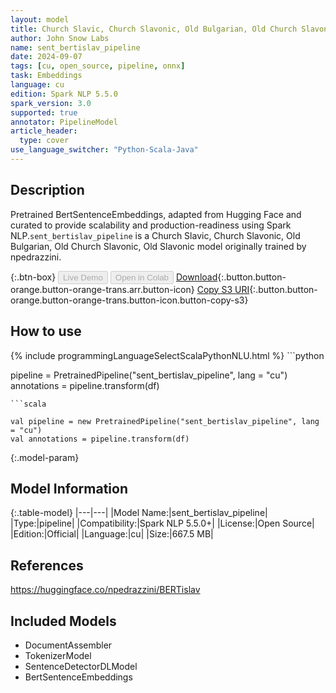 ```yaml
---
layout: model
title: Church Slavic, Church Slavonic, Old Bulgarian, Old Church Slavonic, Old Slavonic sent_bertislav_pipeline pipeline BertSentenceEmbeddings from npedrazzini
author: John Snow Labs
name: sent_bertislav_pipeline
date: 2024-09-07
tags: [cu, open_source, pipeline, onnx]
task: Embeddings
language: cu
edition: Spark NLP 5.5.0
spark_version: 3.0
supported: true
annotator: PipelineModel
article_header:
  type: cover
use_language_switcher: "Python-Scala-Java"
---
```


## Description

Pretrained BertSentenceEmbeddings, adapted from Hugging Face and curated to provide scalability and production-readiness using Spark NLP.`sent_bertislav_pipeline` is a Church Slavic, Church Slavonic, Old Bulgarian, Old Church Slavonic, Old Slavonic model originally trained by npedrazzini.

{:.btn-box}
<button class="button button-orange" disabled>Live Demo</button>
<button class="button button-orange" disabled>Open in Colab</button>
[Download](https://s3.amazonaws.com/auxdata.johnsnowlabs.com/public/models/sent_bertislav_pipeline_cu_5.5.0_3.0_1725724811280.zip){:.button.button-orange.button-orange-trans.arr.button-icon}
[Copy S3 URI](s3://auxdata.johnsnowlabs.com/public/models/sent_bertislav_pipeline_cu_5.5.0_3.0_1725724811280.zip){:.button.button-orange.button-orange-trans.button-icon.button-copy-s3}

## How to use



<div class="tabs-box" markdown="1">
{% include programmingLanguageSelectScalaPythonNLU.html %}
```python

pipeline = PretrainedPipeline("sent_bertislav_pipeline", lang = "cu")
annotations =  pipeline.transform(df)   

```
```scala

val pipeline = new PretrainedPipeline("sent_bertislav_pipeline", lang = "cu")
val annotations = pipeline.transform(df)

```
</div>

{:.model-param}
## Model Information

{:.table-model}
|---|---|
|Model Name:|sent_bertislav_pipeline|
|Type:|pipeline|
|Compatibility:|Spark NLP 5.5.0+|
|License:|Open Source|
|Edition:|Official|
|Language:|cu|
|Size:|667.5 MB|

## References

https://huggingface.co/npedrazzini/BERTislav

## Included Models

- DocumentAssembler
- TokenizerModel
- SentenceDetectorDLModel
- BertSentenceEmbeddings
